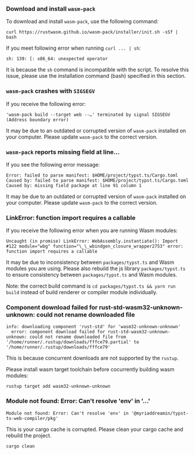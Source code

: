 ### Download and install `wasm-pack`

To download and install `wasm-pack`, use the following command:

```shell
curl https://rustwasm.github.io/wasm-pack/installer/init.sh -sSf | bash
```

If you meet following error when running `curl ... | sh`:

```
sh: 139: [: x86_64: unexpected operator
```

It is because the `sh` command is incompatible with the script. To resolve this issue, please use the installation command (bash) specified in this section.

### `wasm-pack` crashes with `SIGSEGV`

If you receive the following error:

```
'wasm-pack build --target web --…' terminated by signal SIGSEGV (Address boundary error)
```

It may be due to an outdated or corrupted version of `wasm-pack` installed on your computer. Please update `wasm-pack` to the correct version.

### `wasm-pack` reports missing field at line...

If you see the following error message:

```
Error: failed to parse manifest: $HOME/project/typst.ts/Cargo.toml
Caused by: failed to parse manifest: $HOME/project/typst.ts/Cargo.toml
Caused by: missing field package at line 91 column 1
```

It may be due to an outdated or corrupted version of `wasm-pack` installed on your computer. Please update `wasm-pack` to the correct version.

### LinkError: function import requires a callable

If you receive the following error when you are running Wasm modules:

```
Uncaught (in promise) LinkError: WebAssembly.instantiate(): Import #122 module="wbg" function="\_\_wbindgen_closure_wrapper2753" error: function import requires a callable
```

It may be due to inconsistency between `packages/typst.ts` and Wasm modules you are using. Please also rebuild the js library `packages/typst.ts` to ensure consistency between `packages/typst.ts` and Wasm modules.

Note: the correct build command is `cd packages/typst.ts && yarn run build` instead of build renderer or compiler module individually.

### Component download failed for rust-std-wasm32-unknown-unknown: could not rename downloaded file

```
info: downloading component 'rust-std' for 'wasm32-unknown-unknown'
  error: component download failed for rust-std-wasm32-unknown-unknown: could not rename downloaded file from '/home/runner/.rustup/downloads/fffce79.partial' to '/home/runner/.rustup/downloads/fffce79'
```

This is because concurrent downloads are not supported by the `rustup`.

Please install wasm target toolchain before cocurrently building wasm modules:

```shell
rustup target add wasm32-unknown-unknown
```

### Module not found: Error: Can't resolve 'env' in '...'

```
Module not found: Error: Can't resolve 'env' in '@myriaddreamin/typst-ts-web-compiler/pkg'
```

This is your cargo cache is corrupted. Please clean your cargo cache and rebuild the project.

```shell
cargo clean
```
